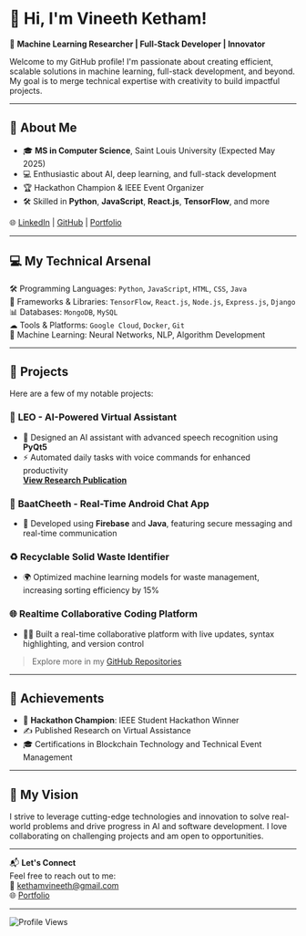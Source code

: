 # 👋 Hi, I'm Vineeth Ketham!

🚀 **Machine Learning Researcher | Full-Stack Developer | Innovator**

Welcome to my GitHub profile! I'm passionate about creating efficient, scalable solutions in machine learning, full-stack development, and beyond. My goal is to merge technical expertise with creativity to build impactful projects.

---

## 🌟 **About Me**
- 🎓 **MS in Computer Science**, Saint Louis University (Expected May 2025)
- 💻 Enthusiastic about AI, deep learning, and full-stack development
- 🏆 Hackathon Champion & IEEE Event Organizer
- 🛠 Skilled in **Python**, **JavaScript**, **React.js**, **TensorFlow**, and more

🌐 [LinkedIn](https://www.linkedin.com/in/vineethketham/) | [GitHub](https://github.com/Vineeth0502) | [Portfolio](https://vineeth0502.github.io/vineeth-ketham-portfolio/)

---

## 💻 **My Technical Arsenal**
🛠 Programming Languages: `Python`, `JavaScript`, `HTML`, `CSS`, `Java`  
🔧 Frameworks & Libraries: `TensorFlow`, `React.js`, `Node.js`, `Express.js`, `Django`  
📊 Databases: `MongoDB`, `MySQL`  
☁ Tools & Platforms: `Google Cloud`, `Docker`, `Git`  
🧠 Machine Learning: Neural Networks, NLP, Algorithm Development  

---

## 🌟 **Projects**
Here are a few of my notable projects:

### 🧠 **LEO - AI-Powered Virtual Assistant**
- 🚀 Designed an AI assistant with advanced speech recognition using **PyQt5**
- ⚡ Automated daily tasks with voice commands for enhanced productivity  
[**View Research Publication**](https://ijsrem.com/download/leo-the-virtual-assistance/)

### 💬 **BaatCheeth - Real-Time Android Chat App**
- 📱 Developed using **Firebase** and **Java**, featuring secure messaging and real-time communication  

### ♻ **Recyclable Solid Waste Identifier**
- 🌍 Optimized machine learning models for waste management, increasing sorting efficiency by 15%

### 🌐 **Realtime Collaborative Coding Platform**
- 👨‍💻 Built a real-time collaborative platform with live updates, syntax highlighting, and version control

> Explore more in my [GitHub Repositories](https://github.com/Vineeth0502)

---

## 🏅 **Achievements**
- 🥇 **Hackathon Champion**: IEEE Student Hackathon Winner  
- ✍️ Published Research on Virtual Assistance  
- 🎓 Certifications in Blockchain Technology and Technical Event Management  

---

## 🎯 **My Vision**
I strive to leverage cutting-edge technologies and innovation to solve real-world problems and drive progress in AI and software development. I love collaborating on challenging projects and am open to opportunities.

---

📬 **Let's Connect**  
Feel free to reach out to me:  
📧 [kethamvineeth@gmail.com](mailto:kethamvineeth@gmail.com)  
🌐 [Portfolio](https://vineeth0502.github.io/vineeth-ketham-portfolio/)

---

![Profile Views](https://komarev.com/ghpvc/?username=Vineeth0502&color=brightgreen)
